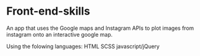 # Front-end-skills
An app that uses the Google maps and Instagram APIs to plot images from instagram onto an interactive google map. 
 
Using the folowing languages:
HTML
SCSS
javascript/jQuery
